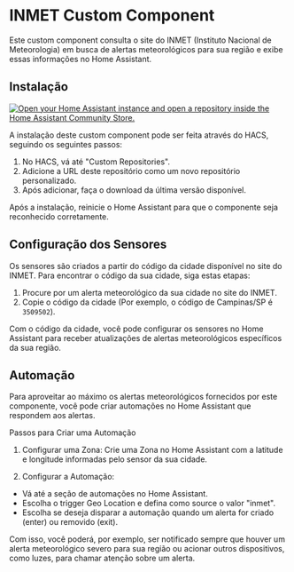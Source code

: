 # INMET Custom Component

Este custom component consulta o site do INMET (Instituto Nacional de Meteorologia) em busca de alertas meteorológicos para sua região e exibe essas informações no Home Assistant.

## Instalação
[![Open your Home Assistant instance and open a repository inside the Home Assistant Community Store.](https://my.home-assistant.io/badges/hacs_repository.svg)](https://my.home-assistant.io/redirect/hacs_repository/?owner=sigrist&repository=inmet&category=Integration)

A instalação deste custom component pode ser feita através do HACS, seguindo os seguintes passos:

1. No HACS, vá até "Custom Repositories".
2. Adicione a URL deste repositório como um novo repositório personalizado.
3. Após adicionar, faça o download da última versão disponível.

Após a instalação, reinicie o Home Assistant para que o componente seja reconhecido corretamente.

## Configuração dos Sensores

Os sensores são criados a partir do código da cidade disponível no site do INMET. Para encontrar o código da sua cidade, siga estas etapas:

1. Procure por um alerta meteorológico da sua cidade no site do INMET.
2. Copie o código da cidade (Por exemplo, o código de Campinas/SP é `3509502`).

Com o código da cidade, você pode configurar os sensores no Home Assistant para receber atualizações de alertas meteorológicos específicos da sua região.

## Automação

Para aproveitar ao máximo os alertas meteorológicos fornecidos por este componente, você pode criar automações no Home Assistant que respondem aos alertas.

Passos para Criar uma Automação

1. Configurar uma Zona: Crie uma Zona no Home Assistant com a latitude e longitude informadas pelo sensor da sua cidade.

2. Configurar a Automação:
* Vá até a seção de automações no Home Assistant.
* Escolha o trigger Geo Location e defina como source o valor "inmet".
* Escolha se deseja disparar a automação quando um alerta for criado (enter) ou removido (exit).

Com isso, você poderá, por exemplo, ser notificado sempre que houver um alerta meteorológico severo para sua região ou acionar outros dispositivos, como luzes, para chamar atenção sobre um alerta.


